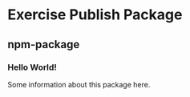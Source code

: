 # Exercise Publish Package
## npm-package
### Hello World!
Some information about this package here.
